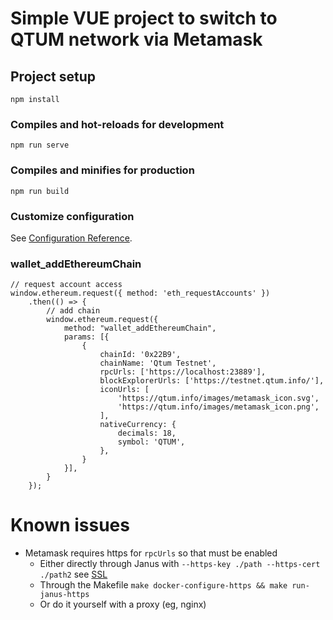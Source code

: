 # Simple VUE project to switch to QTUM network via Metamask

## Project setup
```
npm install
```

### Compiles and hot-reloads for development
```
npm run serve
```

### Compiles and minifies for production
```
npm run build
```

### Customize configuration
See [Configuration Reference](https://cli.vuejs.org/config/).

### wallet_addEthereumChain
```
// request account access
window.ethereum.request({ method: 'eth_requestAccounts' })
    .then(() => {
        // add chain
        window.ethereum.request({
            method: "wallet_addEthereumChain",
            params: [{
                {
                    chainId: '0x22B9',
                    chainName: 'Qtum Testnet',
                    rpcUrls: ['https://localhost:23889'],
                    blockExplorerUrls: ['https://testnet.qtum.info/'],
                    iconUrls: [
                        'https://qtum.info/images/metamask_icon.svg',
                        'https://qtum.info/images/metamask_icon.png',
                    ],
                    nativeCurrency: {
                        decimals: 18,
                        symbol: 'QTUM',
                    },
                }
            }],
        }
    });
```

# Known issues
- Metamask requires https for `rpcUrls` so that must be enabled
  - Either directly through Janus with `--https-key ./path --https-cert ./path2` see [SSL](../README.md#ssl)
  - Through the Makefile `make docker-configure-https && make run-janus-https`
  - Or do it yourself with a proxy (eg, nginx)
